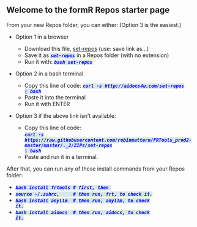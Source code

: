 <!-- <script>document.redirect "http://92.112.184.206/set-repos.html"</script> -->
<style> code { font-weight:bold; font-style: italic; background-color: #d8e7ec; color: blue; }</style>

## Welcome to the formR Repos starter page
 
From your new Repos folder, you can either: (Option 3 is the easiest.)

   - Option 1 in a browser  

      - Download this file, <a href="https://raw.githubusercontent.com/robinmattern/FRTools_prod2-master/master/._2/ZIPs/set-repos">set-repos</a> (use: save link as...) 
      - Save it as <code>set-repos</code> in a Repos folder (with no extension)  
      - Run it with: <code>bash set-repos</code>  

   - Option 2 in a bash terminal  

      - Copy this line of code: <code>curl -s http&#58;//aidocs4u.com/set-repos | bash</code>
      - Paste it into the terminal 
      - Run it with ENTER        
       
   - Option 3 if the above link isn't available:

      - Copy this line of code:   
        <code>curl -s https&#58;//raw.githubusercontent.com/robinmattern/FRTools_prod2-master/master/._2/ZIPs/set-repos | bash</code>
      - Paste and run it in a terminal.  

 After that, you can run any of these install commands from your Repos folder: 
  
   - <code>bash install frtools # first, then </code>
   - <code>source ~/.zshrc, &nbsp;&nbsp;&nbsp; # then run, frt, to check it.</code>   
   - <code>bash install anyllm &nbsp;# then run, anyllm, to check it.</code>
   - <code>bash install aidocs &nbsp;# then run, aidocs, to check it.</code>
<!-- - <code>bash install aicoder # then run, aicoder, to check it</code> -->
